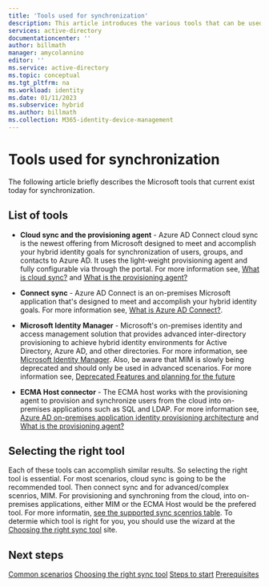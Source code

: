 ```yaml
---
title: 'Tools used for synchronization'
description: This article introduces the various tools that can be used to synchronize the cloud with on-premises envrionments.
services: active-directory
documentationcenter: ''
author: billmath
manager: amycolannino
editor: ''
ms.service: active-directory
ms.topic: conceptual
ms.tgt_pltfrm: na
ms.workload: identity
ms.date: 01/11/2023
ms.subservice: hybrid
ms.author: billmath
ms.collection: M365-identity-device-management
---
```


# Tools used for synchronization
 The following article briefly describes the Microsoft tools that current exist today for synchronization. 

## List of tools 

- **Cloud sync and the provisioning agent** - Azure AD Connect cloud sync is the newest offering from Microsoft designed to meet and accomplish your hybrid identity goals for synchronization of users, groups, and contacts to Azure AD.  It uses the light-weight provisioning agent and fully configurable via through the portal.  For more information see, [What is cloud sync?](cloud-sync/what-is-cloud-sync.md) and [What is the provisioning agent?](cloud-sync/what-is-provisioning-agent.md)

- **Connect sync** - Azure AD Connect is an on-premises Microsoft application that's designed to meet and accomplish your hybrid identity goals.  For more information see, [What is Azure AD Connect?](connect/whatis-azure-ad-connect-v2.md).

- **Microsoft Identity Manager** - Microsoft's on-premises identity and access management solution that provides advanced inter-directory provisioning to achieve hybrid identity environments for Active Directory, Azure AD, and other directories.  For more information, see [Microsoft Identity Manager](/microsoft-identity-manager/microsoft-identity-manager-2016).  Also, be aware that MIM is slowly being deprecated and should only be used in advanced scenarios.  For more information see, [Deprecated Features and planning for the future](/microsoft-identity-manager/microsoft-identity-manager-2016-deprecated-features)

- **ECMA Host connector** - The ECMA host works with the provisioning agent to provision and synchronize users from the cloud into on-premises applications such as SQL and LDAP. For more information see, [Azure AD on-premises application identity provisioning architecture](../app-provisioning/on-premises-application-provisioning-architecture.md) and [What is the provisioning agent?](cloud-sync/what-is-provisioning-agent.md)

## Selecting the right tool
Each of these tools can accomplish similar results.  So selecting the right tool is essential.  For most scenarios, cloud sync is going to be the recommended tool.  Then connect sync and for advanced/complex scenrios, MIM.  For provisioning and synchroning from the cloud, into on-premises applications, either MIM or the ECMA Host would be the prefered tool.  For more informatin, [see the supported sync scenrios table](common-scenarios.md#supported-sync-scenarios).   To determie which tool is right for you, you should use the wizard at the [Choosing the right sync tool](https://setup.microsoft.com/azure/add-or-sync-users-to-azure-ad) site.

## Next steps
[Common scenarios](common-scenarios.md)
[Choosing the right sync tool](https://setup.microsoft.com/azure/add-or-sync-users-to-azure-ad)
[Steps to start](get-started.md)
[Prerequisites](prerequisites.md)